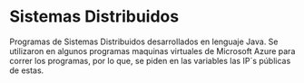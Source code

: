 # Sistemas Distribuidos
Programas de Sistemas Distribuidos desarrollados en lenguaje Java. Se utilizaron en algunos programas maquinas virtuales de Microsoft Azure para correr los programas, por lo que, se piden en las variables las IP´s públicas de estas. 
